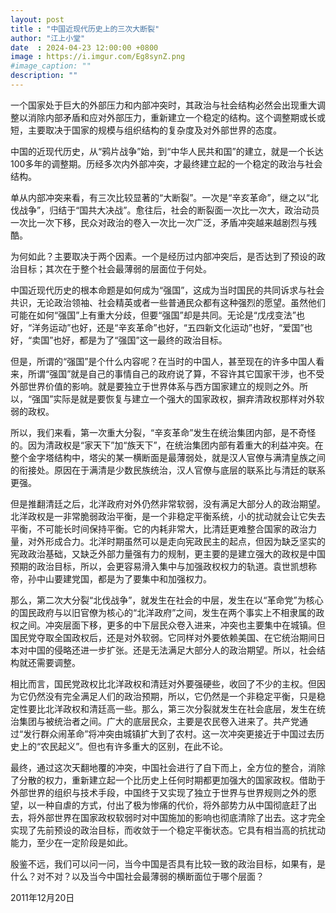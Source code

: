 ```yaml
---
layout: post
title : "中国近现代历史上的三次大断裂"
author: "江上小堂"
date  : 2024-04-23 12:00:00 +0800
image : https://i.imgur.com/Eg8synZ.png
#image_caption: ""
description: ""
---
```


一个国家处于巨大的外部压力和内部冲突时，其政治与社会结构必然会出现重大调整以消除内部矛盾和应对外部压力，重新建立一个稳定的结构。这个调整期或长或短，主要取决于国家的规模与组织结构的复杂度及对外部世界的态度。

<!--more-->

中国的近现代历史，从“鸦片战争”始，到“中华人民共和国”的建立，就是一个长达100多年的调整期。历经多次内外部冲突，才最终建立起的一个稳定的政治与社会结构。

单从内部冲突来看，有三次比较显著的“大断裂”。一次是“辛亥革命”，继之以“北伐战争”，归结于“国共大决战”。愈往后，社会的断裂面一次比一次大，政治动员一次比一次下移，民众对政治的卷入一次比一次广泛，矛盾冲突越来越剧烈与残酷。

为何如此？主要取决于两个因素。一个是经历过内部冲突后，是否达到了预设的政治目标；其次在于整个社会最薄弱的层面位于何处。

中国近现代历史的根本命题是如何成为“强国”，这成为当时国民的共同诉求与社会共识，无论政治领袖、社会精英或者一些普通民众都有这种强烈的愿望。虽然他们可能在如何“强国”上有重大分歧，但要“强国”却是共同。无论是“戊戌变法”也好，“洋务运动”也好，还是“辛亥革命”也好，“五四新文化运动”也好，“爱国”也好，“卖国”也好，都是为了“强国”这一最终的政治目标。

但是，所谓的“强国”是个什么内容呢？在当时的中国人，甚至现在的许多中国人看来，所谓“强国”就是自己的事情自己的政府说了算，不容许其它国家干涉，也不受外部世界价值的影响。就是要独立于世界体系与西方国家建立的规则之外。所以，“强国”实际是就是要恢复与建立一个强大的国家政权，摒弃清政权那样对外软弱的政权。

所以，我们来看，第一次重大分裂，“辛亥革命”发生在统治集团内部，是不奇怪的。因为清政权是“家天下”加“族天下”，在统治集团内部有着重大的利益冲突。在整个金字塔结构中，塔尖的某一横断面是最薄弱处，就是汉人官僚与满清皇族之间的衔接处。原因在于满清是少数民族统治，汉人官僚与底层的联系比与清廷的联系更强。

但是推翻清廷之后，北洋政府对外仍然非常软弱，没有满足大部分人的政治期望。北洋政权是一非常脆弱政治平衡，是一个非稳定平衡系统，小的扰动就会让它失去平衡，不可能长时间保持平衡。它的内耗非常大，比清廷更难整合国家的政治力量，对外形成合力。北洋时期虽然可以是走向宪政民主的起点，但因为缺乏坚实的宪政政治基础，又缺乏外部力量强有力的规制，更主要的是建立强大的政权是中国预期的政治目标，所以，会更容易滑入集中与加强政权权力的轨道。袁世凯想称帝，孙中山要建党国，都是为了要集中和加强权力。

那么，第二次大分裂“北伐战争”，就发生在社会的中层，发生在以“革命党”为核心的国民政府与以旧官僚为核心的“北洋政府”之间，发生在两个事实上不相隶属的政权之间。冲突层面下移，更多的中下层民众卷入进来，冲突也主要集中在城镇。但国民党夺取全国政权后，还是对外软弱。它同样对外要依赖美国、在它统治期间日本对中国的侵略还进一步扩张。还是无法满足大部分人的政治期望。所以，社会结构就还需要调整。

相比而言，国民党政权比北洋政权和清廷对外要强硬些，收回了不少的主权。但因为它仍然没有完全满足人们的政治预期，所以，它仍然是一个非稳定平衡，只是稳定性要比北洋政权和清廷高一些。那么，第三次分裂就发生在社会底层，发生在统治集团与被统治者之间。广大的底层民众，主要是农民卷入进来了。共产党通过“发行群众闹革命”将冲突由城镇扩大到了农村。这一次冲突更接近于中国过去历史上的“农民起义”。但也有许多重大的区别，在此不论。

最终，通过这次天翻地覆的冲突，中国社会进行了自下而上，全方位的整合，消除了分散的权力，重新建立起一个比历史上任何时期都更加强大的国家政权。借助于外部世界的组织与技术手段，中国终于又实现了独立于世界与世界规则之外的愿望，以一种自虐的方式，付出了极为惨痛的代价，将外部势力从中国彻底赶了出去，将外部世界在国家政权软弱时对中国施加的影响也彻底清除了出去。这才完全实现了先前预设的政治目标，而收敛于一个稳定平衡状态。它具有相当高的抗扰动能力，至少在一定阶段是如此。

殷鉴不远，我们可以问一问，当今中国是否具有比较一致的政治目标，如果有，是什么？对不对？以及当今中国社会最薄弱的横断面位于哪个层面？

2011年12月20日

<!--END-->